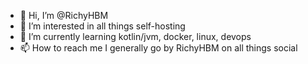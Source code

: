 - 👋 Hi, I’m @RichyHBM
- 👀 I’m interested in all things self-hosting
- 🌱 I’m currently learning kotlin/jvm, docker, linux, devops
- 📫 How to reach me I generally go by RichyHBM on all things social

<!---
RichyHBM/RichyHBM is a ✨ special ✨ repository because its `README.md` (this file) appears on your GitHub profile.
You can click the Preview link to take a look at your changes.
--->
